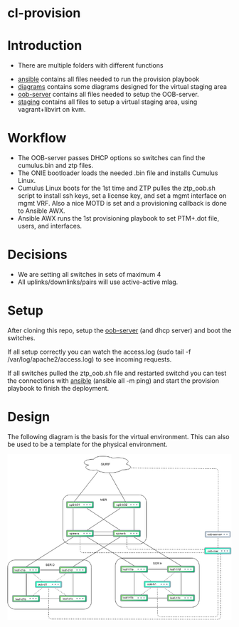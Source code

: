 # cl-provision

# Introduction
- There are multiple folders with different functions
* [ansible](ansible/) contains all files needed to run the provision playbook
* [diagrams](diagrams/) contains some diagrams designed for the virtual staging area
* [oob-server](oob-server/) contains all files needed to setup the OOB-server.
* [staging](staging/) contains all files to setup a virtual staging area, using vagrant+libvirt on kvm.

# Workflow
- The OOB-server passes DHCP options so switches can find the cumulus.bin and ztp files.
- The ONIE bootloader loads the needed .bin file and installs Cumulus Linux.
- Cumulus Linux boots for the 1st time and ZTP pulles the ztp_oob.sh script to install ssh keys, set a license key, and set a mgmt interface on mgmt VRF.
  Also a nice MOTD is set and a provisioning callback is done to Ansible AWX.
- Ansible AWX runs the 1st provisioning playbook to set PTM+.dot file, users, and interfaces.

# Decisions
- We are setting all switches in sets of maximum 4
- All uplinks/downlinks/pairs will use active-active mlag.

# Setup
After cloning this repo, setup the [oob-server](oob-server/) (and dhcp server) and boot the switches.

If all setup correctly you can watch the access.log (sudo tail -f /var/log/apache2/access.log) to see incoming requests.

If all switches pulled the ztp_oob.sh file and restarted switchd you can test the connections with [ansible](ansible/) (ansible all -m ping) and start the provision playbook to finish the deployment.

# Design
The following diagram is the basis for the virtual environment. This can also be used to be a template for the physical environment.

![diagram](diagrams/cl-ontwerp-dw2.png)  
